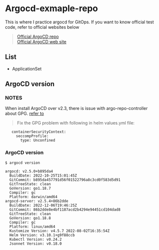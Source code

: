 # Argocd-exmaple-repo
This is where I practice argocd for GitOps. If you want to know official test code, refer to official websites below

> [Official ArgoCD repo](https://github.com/argoproj/argo-cd)    
> [Official ArgoCD web site](https://argo-cd.readthedocs.io/en/latest/)

## List
* ApplicationSet

## ArgoCD version

### NOTES
When install ArgoCD over v2.3, there is issue with argo-repo-controller about GPG. [refer to](https://github.com/argoproj/argo-cd/issues/11818)

> Fix the GPG problem with following in helm values.yml file:
```repoServer:
   containerSecurityContext:
     seccompProfile:
       type: Unconfined
```

### ArgoCD version
`$ argocd version`
```
argocd: v2.5.0+b895da4
  BuildDate: 2022-10-25T15:01:45Z
  GitCommit: b895da457791d56f01522796a8c3cd0f583d5d91
  GitTreeState: clean
  GoVersion: go1.18.7
  Compiler: gc
  Platform: darwin/amd64
argocd-server: v2.5.4+86b2dde
  BuildDate: 2022-12-06T19:46:25Z
  GitCommit: 86b2dde8e4bf1187acd2b4294e94451cd104dad8
  GitTreeState: clean
  GoVersion: go1.18.8
  Compiler: gc
  Platform: linux/amd64
  Kustomize Version: v4.5.7 2022-08-02T16:35:54Z
  Helm Version: v3.10.1+g9f88ccb
  Kubectl Version: v0.24.2
  Jsonnet Version: v0.18.0
```